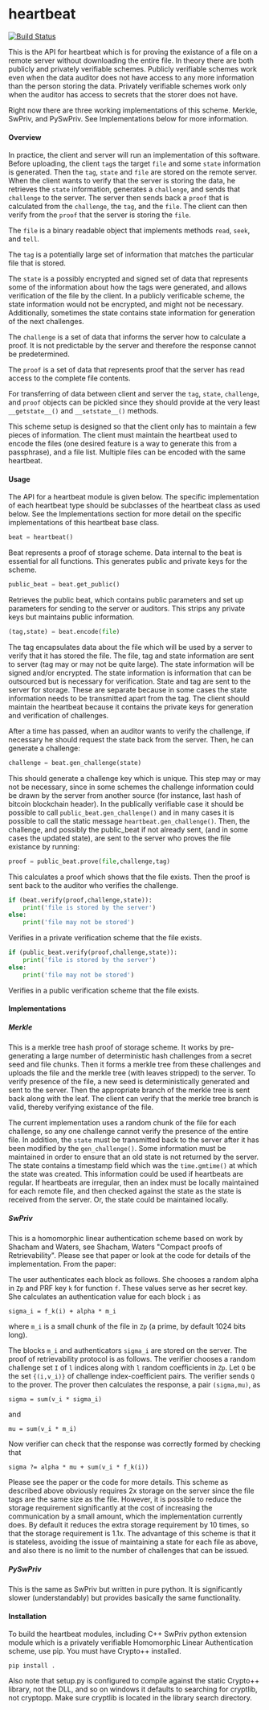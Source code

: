 heartbeat
=========
[![Build Status](https://travis-ci.org/Storj/heartbeat.svg?branch=devel)](https://travis-ci.org/Storj/heartbeat)

This is the API for heartbeat which is for proving the existance of a file on a remote server without downloading the entire file.  In theory there are both publicly and privately verifiable schemes.  Publicly verifiable schemes work even when the data auditor does not have access to any more information than the person storing the data.  Privately verifiable schemes work only when the auditor has access to secrets that the storer does not have.

Right now there are three working implementations of this scheme.  Merkle, SwPriv, and PySwPriv.  See Implementations below for more information.

#### Overview

In practice, the client and server will run an implementation of this software.  Before uploading, the client `tag`s the target `file` and some `state` information is generated.  Then the `tag`, `state` and `file` are stored on the remote server.  When the client wants to verify that the server is storing the data, he retrieves the `state` information, generates a `challenge`, and sends that `challenge` to the server.  The server then sends back a `proof` that is calculated from the `challenge`, the `tag`, and the `file`.  The client can then verify from the `proof` that the server is storing the `file`.

The `file` is a binary readable object that implements methods `read`, `seek`, and `tell`.

The `tag` is a potentially large set of information that matches the particular file that is stored.

The `state` is a possibly encrypted and signed set of data that represents some of the information about how the tags were generated, and allows verification of the file by the client.  In a publicly verificable scheme, the state information would not be encrypted, and might not be necessary.  Additionally, sometimes the state contains state information for generation of the next challenges.

The `challenge` is a set of data that informs the server how to calculate a proof.  It is not predictable by the server and therefore the response cannot be predetermined.

The `proof` is a set of data that represents proof that the server has read access to the complete file contents.

For transferring of data between client and server the `tag`, `state`, `challenge`, and `proof` objects can be pickled since they should provide at the very least `__getstate__()` and `__setstate__()` methods.

This scheme setup is designed so that the client only has to maintain a few pieces of information.  The client must maintain the heartbeat used to encode the files (one desired feature is a way to generate this from a passphrase), and a file list.  Multiple files can be encoded with the same heartbeat.

#### Usage

The API for a heartbeat module is given below.  The specific implementation of each heartbeat type should be subclasses of the heartbeat class as used below.  See the Implementations section for more detail on the specific implementations of this heartbeat base class.

```python
beat = heartbeat()
```

Beat represents a proof of storage scheme.  Data internal to the beat is essential for all functions.  This generates public and private keys for the scheme.

```python
public_beat = beat.get_public()
```

Retrieves the public beat, which contains public parameters and set up parameters for sending to the server or auditors.  This strips any private keys but maintains public information.

```python
(tag,state) = beat.encode(file)
```

The tag encapsulates data about the file which will be used by a server to verify that it has stored the file.  The file, tag and state information are sent to server (tag may or may not be quite large).  The state information will be signed and/or encrypted.  The state information is information that can be outsourced but is necessary for verification.  State and tag are sent to the server for storage.  These are separate because in some cases the state information needs to be transmitted apart from the tag.  The client should maintain the heartbeat because it contains the private keys for generation and verification of challenges.

After a time has passed, when an auditor wants to verify the challenge, if necessary he should request the state back from the server.  Then, he can generate a challenge:

```python
challenge = beat.gen_challenge(state)
```

This should generate a challenge key which is unique.  This step may or may not be necessary, since in some schemes the challenge information could be drawn by the server from another source (for instance, last hash of bitcoin blockchain header).  In the publically verifiable case it should be possible to call `public_beat.gen_challenge()` and in many cases it is possible to call the static message `heartbeat.gen_challenge()`.  Then, the challenge, and possibly the public_beat if not already sent, (and in some cases the updated state), are sent to the server who proves the file existance by running:

```python
proof = public_beat.prove(file,challenge,tag)
```

This calculates a proof which shows that the file exists.  Then the proof is sent back to the auditor who verifies the challenge.

```python
if (beat.verify(proof,challenge,state)):
	print('file is stored by the server')
else:
	print('file may not be stored')
```

Verifies in a private verification scheme that the file exists.

```python
if (public_beat.verify(proof,challenge,state)):
	print('file is stored by the server')
else:
	print('file may not be stored')
```

Verifies in a public verification scheme that the file exists.

#### Implementations

##### Merkle

This is a merkle tree hash proof of storage scheme.  It works by pre-generating a large number of deterministic hash challenges from a secret seed and file chunks.  Then it forms a merkle tree from these challenges and uploads the file and the merkle tree (with leaves stripped) to the server.  To verify presence of the file, a new seed is deterministically generated and sent to the server.  Then the appropriate branch of the merkle tree is sent back along with the leaf.  The client can verify that the merkle tree branch is valid, thereby verifying existance of the file.

The current implementation uses a random chunk of the file for each challenge, so any one challenge cannot verify the presence of the entire file.  In addition, the `state` must be transmitted back to the server after it has been modified by the `gen_challenge()`.  Some information must be maintained in order to ensure that an old state is not returned by the server.  The state contains a timestamp field which was the `time.gmtime()` at which the state was created.  This information could be used if heartbeats are regular.  If heartbeats are irregular, then an index must be locally maintained for each remote file, and then checked against the state as the state is received from the server.  Or, the state could be maintained locally.

##### SwPriv

This is a homomorphic linear authentication scheme based on work by Shacham and Waters, see Shacham, Waters "Compact proofs of Retrievability".  Please see that paper or look at the code for details of the implementation.  From the paper:

The user authenticates each block as follows. She chooses a random alpha in `Zp` and PRF key `k` for
function `f`. These values serve as her secret key. She calculates an authentication value for each
block `i` as

```
sigma_i = f_k(i) + alpha * m_i
```

where `m_i` is a small chunk of the file in `Zp` (a prime, by default 1024 bits long).

The blocks `m_i` and authenticators `sigma_i` are stored on the server. The proof of retrievability
protocol is as follows. The verifier chooses a random challenge set `I` of `l` indices along with `l` random
coefficients in `Zp`.  Let `Q` be the set `{(i,v_i)}` of challenge index-coefficient pairs. The verifier sends
`Q` to the prover. The prover then calculates the response, a pair `(sigma,mu)`, as

```
sigma = sum(v_i * sigma_i)
```

and

```
mu = sum(v_i * m_i)
```

Now verifier can check that the response was correctly formed by checking that

```
sigma ?= alpha * mu + sum(v_i * f_k(i))
```

Please see the paper or the code for more details.  This scheme as described above obviously requires 2x storage on the server since the file tags are the same size as the file.  However, it is possible to reduce the storage requirement significantly at the cost of increasing the communication by a small amount, which the implementation currently does.  By default it reduces the extra storage requirement by 10 times, so that the storage requirement is 1.1x.  The advantage of this scheme is that it is stateless, avoiding the issue of maintaining a state for each file as above, and also there is no limit to the number of challenges that can be issued.

##### PySwPriv

This is the same as SwPriv but written in pure python.  It is significantly slower (understandably) but provides basically the same functionality.

#### Installation

To build the heartbeat modules, including C++ SwPriv python extension module which is a privately verifiable Homomorphic Linear Authentication scheme, use pip.  You must have Crypto++ installed.

```
pip install .
```

Also note that setup.py is configured to compile against the static Crypto++ library, not the DLL, and so on windows it defaults to searching for cryptlib, not cryptopp.  Make sure cryptlib is located in the library search directory.
